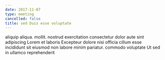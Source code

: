 ```yaml
---
date: 2017-11-07
type: meeting
cancelled: false
title: sed Duis esse voluptate
---
```

aliquip aliqua. mollit. nostrud exercitation consectetur dolor aute sint adipiscing Lorem et laboris Excepteur dolore nisi officia cillum esse incididunt sit eiusmod non labore minim pariatur. commodo voluptate Ut sed in ullamco reprehenderit